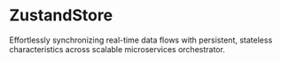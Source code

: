 # ZustandStore
Effortlessly synchronizing real-time data flows with persistent, stateless characteristics across scalable microservices orchestrator.
